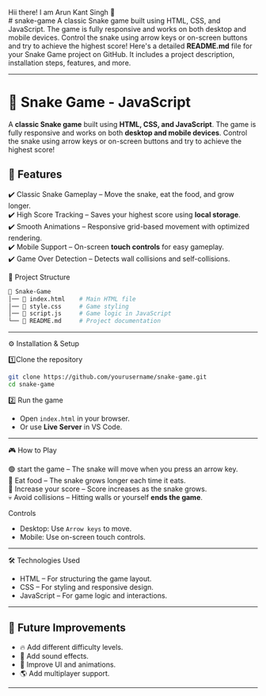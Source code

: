 Hii there! I am Arun Kant Singh 👋<br># snake-game
A classic Snake game built using HTML, CSS, and JavaScript. The game is fully responsive and works on both desktop and mobile devices. Control the snake using arrow keys or on-screen buttons and try to achieve the highest score!
Here's a detailed **README.md** file for your Snake Game project on GitHub. It includes a project description, installation steps, features, and more.  

---

# 🐍 Snake Game - JavaScript  

A **classic Snake game** built using **HTML, CSS, and JavaScript**. The game is fully responsive and works on both **desktop and mobile devices**. Control the snake using arrow keys or on-screen buttons and try to achieve the highest score!  



## 📌 Features  

✔️ Classic Snake Gameplay – Move the snake, eat the food, and grow longer.  
✔️ High Score Tracking – Saves your highest score using **local storage**.  
✔️ Smooth Animations – Responsive grid-based movement with optimized rendering.  
✔️ Mobile Support – On-screen **touch controls** for easy gameplay.  
✔️ Game Over Detection – Detects wall collisions and self-collisions. 



 📂 Project Structure  

```bash
📁 Snake-Game
│── 📄 index.html    # Main HTML file
│── 📄 style.css     # Game styling
│── 📄 script.js     # Game logic in JavaScript
└── 📄 README.md     # Project documentation
```

---

⚙️ Installation & Setup  

1️⃣Clone the repository
```bash
git clone https://github.com/yourusername/snake-game.git
cd snake-game
```

2️⃣ Run the game
- Open `index.html` in your browser.  
- Or use **Live Server** in VS Code.  

---

🎮 How to Play  

🟢 start the game – The snake will move when you press an arrow key.  
🍎 Eat food – The snake grows longer each time it eats.  
🚀 Increase your score – Score increases as the snake grows.  
💀 Avoid collisions – Hitting walls or yourself **ends the game**.  

Controls
- Desktop: Use `Arrow keys` to move.  
- Mobile: Use on-screen touch controls.  

---

🛠️ Technologies Used  

- HTML – For structuring the game layout.  
- CSS – For styling and responsive design.  
- JavaScript – For game logic and interactions.  

---

## 🚀 Future Improvements  

- 🔥 Add different difficulty levels.  
- 🎵 Add sound effects.  
- 🎨 Improve UI and animations.  
- 🌎 Add multiplayer support.  

---

